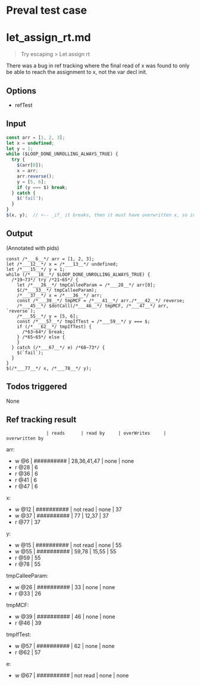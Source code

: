 # Preval test case

# let_assign_rt.md

> Try escaping > Let assign rt

There was a bug in ref tracking where the final read of x was found to
only be able to reach the assignment to x, not the var decl init.

## Options

- refTest

## Input

`````js filename=intro
const arr = [1, 2, 3];
let x = undefined;
let y = 1;
while ($LOOP_DONE_UNROLLING_ALWAYS_TRUE) {
  try {
    $(arr[0]);
    x = arr;
    arr.reverse();
    y = [5, 6];
    if (y === $) break;
  } catch {
    $('fail');
  }
}
$(x, y);  // <-- _if_ it breaks, then it must have overwritten x, so init is not reachable here
`````


## Output

(Annotated with pids)

`````filename=intro
const /*___6__*/ arr = [1, 2, 3];
let /*___12__*/ x = /*___13__*/ undefined;
let /*___15__*/ y = 1;
while (/*___18__*/ $LOOP_DONE_UNROLLING_ALWAYS_TRUE) {
  /*19~73*/ try /*21~65*/ {
    let /*___26__*/ tmpCalleeParam = /*___28__*/ arr[0];
    $(/*___33__*/ tmpCalleeParam);
    /*___37__*/ x = /*___36__*/ arr;
    const /*___39__*/ tmpMCF = /*___41__*/ arr./*___42__*/ reverse;
    /*___45__*/ $dotCall(/*___46__*/ tmpMCF, /*___47__*/ arr, `reverse`);
    /*___55__*/ y = [5, 6];
    const /*___57__*/ tmpIfTest = /*___59__*/ y === $;
    if (/*___62__*/ tmpIfTest) {
      /*63~64*/ break;
    } /*65~65*/ else {
    }
  } catch (/*___67__*/ e) /*68~73*/ {
    $(`fail`);
  }
}
$(/*___77__*/ x, /*___78__*/ y);
`````


## Todos triggered


None


## Ref tracking result


                   | reads      | read by     | overWrites     | overwritten by
arr:
  - w @6       | ########## | 28,36,41,47 | none           | none
  - r @28      | 6
  - r @36      | 6
  - r @41      | 6
  - r @47      | 6

x:
  - w @12      | ########## | not read    | none           | 37
  - w @37      | ########## | 77          | 12,37          | 37
  - r @77      | 37

y:
  - w @15      | ########## | not read    | none           | 55
  - w @55      | ########## | 59,78       | 15,55          | 55
  - r @59      | 55
  - r @78      | 55

tmpCalleeParam:
  - w @26          | ########## | 33          | none           | none
  - r @33          | 26

tmpMCF:
  - w @39          | ########## | 46          | none           | none
  - r @46          | 39

tmpIfTest:
  - w @57          | ########## | 62          | none           | none
  - r @62          | 57

e:
  - w @67          | ########## | not read    | none           | none
